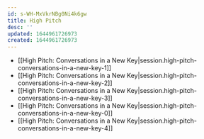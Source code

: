 ```yaml
---
id: s-WH-MxVkrNBg0Ni4k6gw
title: High Pitch
desc: ''
updated: 1644961726973
created: 1644961726973
---
```


- [[High Pitch:  Conversations in a New Key|session.high-pitch-conversations-in-a-new-key-1]]
- [[High Pitch:  Conversations in a New Key|session.high-pitch-conversations-in-a-new-key-2]]
- [[High Pitch:  Conversations in a New Key|session.high-pitch-conversations-in-a-new-key-3]]
- [[High Pitch:  Conversations in a New Key|session.high-pitch-conversations-in-a-new-key-0]]
- [[High Pitch:  Conversations in a New Key|session.high-pitch-conversations-in-a-new-key-4]]
